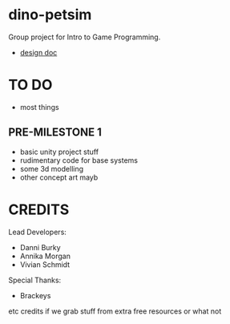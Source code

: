 # dino-petsim

Group project for Intro to Game Programming.

* [design doc](https://docs.google.com/document/d/1NhjCYQfalhs6Qe_z14kJj6aaPk16Yt3sWY9PJt31kSg/)

# TO DO

* most things

## PRE-MILESTONE 1

* basic unity project stuff
* rudimentary code for base systems
* some 3d modelling
* other concept art mayb



# CREDITS

Lead Developers: 

* Danni Burky
* Annika Morgan
* Vivian Schmidt



Special Thanks:

* Brackeys

etc credits if we grab stuff from extra free resources or what not

